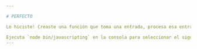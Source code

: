 ```yaml
---

# PERFECTO

Lo hiciste! Creaste una función que toma una entrada, procesa esa entrada y genera un resultado.

Ejecuta `node bin/javascripting` en la consola para seleccionar el siguiente ejercicio.
---
```

